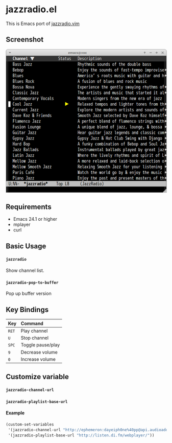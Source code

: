 # jazzradio.el

This is Emacs port of [jazzradio.vim](https://github.com/supermomonga/jazzradio.vim)


## Screenshot

![jazzradio](image/jazzradio.png)

## Requirements

- Emacs 24.1 or higher
- mplayer
- curl

## Basic Usage

#### `jazzradio`

Show channel list.

#### `jazzradio-pop-to-buffer`

Pop up buffer version

## Key Bindings

| Key        | Command            |
|:-----------|:-------------------|
| `RET`      | Play channel       |
| `U`        | Stop channel       |
| `SPC`      | Toggle pause/play  |
| `9`        | Decrease volume    |
| `0`        | Increase volume    |


## Customize variable

#### `jazzradio-channel-url`

#### `jazzradio-playlist-base-url`

#### Example

```lisp
(custom-set-variables
 '(jazzradio-channel-url "http://ephemeron:dayeiph0ne%40pp@api.audioaddict.com/v1/di/mobile/batch_update?stream_set_key=")
 '(jazzradio-playlist-base-url "http://listen.di.fm/webplayer/"))
```
